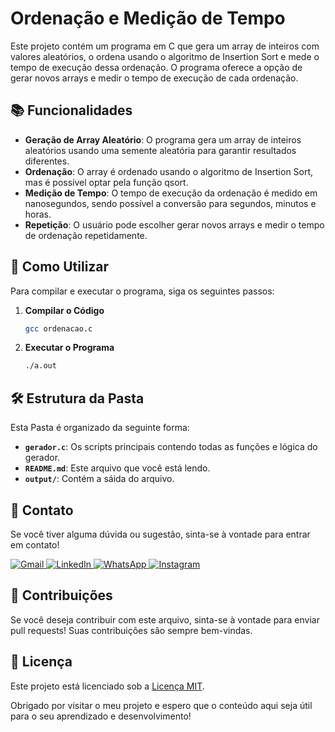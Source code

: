 # Ordenação e Medição de Tempo

Este projeto contém um programa em C que gera um array de inteiros com valores aleatórios, o ordena usando o algoritmo de Insertion Sort e mede o tempo de execução dessa ordenação. O programa oferece a opção de gerar novos arrays e medir o tempo de execução de cada ordenação.

## 📚 Funcionalidades

- **Geração de Array Aleatório**: O programa gera um array de inteiros aleatórios usando uma semente aleatória para garantir resultados diferentes.
- **Ordenação**: O array é ordenado usando o algoritmo de Insertion Sort, mas é possível optar pela função qsort.
- **Medição de Tempo**: O tempo de execução da ordenação é medido em nanosegundos, sendo possível a conversão para segundos, minutos e horas.
- **Repetição**: O usuário pode escolher gerar novos arrays e medir o tempo de ordenação repetidamente.

## 🚀 Como Utilizar

Para compilar e executar o programa, siga os seguintes passos:

1. **Compilar o Código**
   ```bash
   gcc ordenacao.c
2. **Executar o Programa**
   ```bash
   ./a.out
   ```
 ## 🛠️ Estrutura da Pasta

Esta Pasta é organizado da seguinte forma:

- **`gerador.c`**: Os scripts principais contendo todas as funções e lógica do gerador.
- **`README.md`**: Este arquivo que você está lendo.
- **`output/`**: Contém a sáida do arquivo.

## 💬 Contato

Se você tiver alguma dúvida ou sugestão, sinta-se à vontade para entrar em contato!

<p align="left">
  <a href="mailto:pablocaballero07@gmail.com" title="Gmail">
    <img src="https://img.shields.io/badge/-Gmail-FF0000?style=flat-square&labelColor=FF0000&logo=gmail&logoColor=white" alt="Gmail"/>
  </a>
  <a href="https://www.linkedin.com/in/pabl0maciel" title="LinkedIn">
    <img src="https://img.shields.io/badge/-Linkedin-0e76a8?style=flat-square&logo=Linkedin&logoColor=white" alt="LinkedIn"/>
  </a>
  <a href="https://wa.me/11963934212" title="WhatsApp">
    <img src="https://img.shields.io/badge/-WhatsApp-25d366?style=flat-square&labelColor=25d366&logo=whatsapp&logoColor=white" alt="WhatsApp"/>
  </a>
  <a href="https://www.instagram.com/pabl0maciel" title="Instagram">
    <img src="https://img.shields.io/badge/-Instagram-DF0174?style=flat-square&labelColor=DF0174&logo=instagram&logoColor=white" alt="Instagram"/>
  </a>
</p>

## 🤝 Contribuições

Se você deseja contribuir com este arquivo, sinta-se à vontade para enviar pull requests! Suas contribuições são sempre bem-vindas.

## 📜 Licença

Este projeto está licenciado sob a [Licença MIT](LICENSE).

Obrigado por visitar o meu projeto e espero que o conteúdo aqui seja útil para o seu aprendizado e desenvolvimento!
